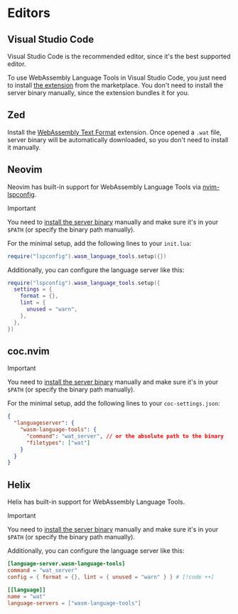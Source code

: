 # Editors

## Visual Studio Code

Visual Studio Code is the recommended editor, since it's the best supported editor.

To use WebAssembly Language Tools in Visual Studio Code, you just need to install
[the extension](https://marketplace.visualstudio.com/items/?itemName=gplane.wasm-language-tools) from the marketplace.
You don't need to install the server binary manually, since the extension bundles it for you.

## Zed

Install the [WebAssembly Text Format](https://zed.dev/extensions?query=WebAssembly+Text+Format) extension.
Once opened a `.wat` file, server binary will be automatically downloaded, so you don't need to install it manually.

## Neovim

Neovim has built-in support for WebAssembly Language Tools via [nvim-lspconfig](https://github.com/neovim/nvim-lspconfig/blob/master/doc/configs.md#wasm_language_tools).

> [!IMPORTANT]
> You need to [install the server binary](./binary.md) manually and make sure it's in your `$PATH` (or specify the binary path manually).

For the minimal setup, add the following lines to your `init.lua`:

```lua
require("lspconfig").wasm_language_tools.setup({})
```

Additionally, you can configure the language server like this:

```lua
require("lspconfig").wasm_language_tools.setup({
  settings = {
    format = {},
    lint = {
      unused = "warn",
    },
  },
})
```

## coc.nvim

> [!IMPORTANT]
> You need to [install the server binary](./binary.md) manually and make sure it's in your `$PATH` (or specify the binary path manually).

For the minimal setup, add the following lines to your `coc-settings.json`:

```json
{
  "languageserver": {
    "wasm-language-tools": {
      "command": "wat_server", // or the absolute path to the binary
      "filetypes": ["wat"]
    }
  }
}
```

## Helix

Helix has built-in support for WebAssembly Language Tools.

> [!IMPORTANT]
> You need to [install the server binary](./binary.md) manually and make sure it's in your `$PATH` (or specify the binary path manually).

Additionally, you can configure the language server like this:

```toml
[language-server.wasm-language-tools]
command = "wat_server"
config = { format = {}, lint = { unused = "warn" } } # [!code ++]

[[language]]
name = "wat"
language-servers = ["wasm-language-tools"]
```
